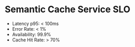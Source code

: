 # Semantic Cache Service SLO

- Latency p95: < 100ms
- Error Rate: < 1%
- Availability: 99.9%
- Cache Hit Rate: > 70%

